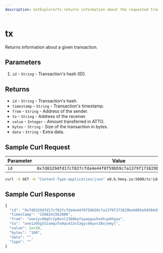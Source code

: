 ```yaml
---
description: GetExplorerTx returns information about the requested transaction.
---
```


# tx

Returns information about a given transaction.

## Parameters

1. `id` - `String` - Transaction's hash (ID).

## Returns

* `id` - `String` - Transaction's hash.
* `timestamp` - `String` - Transaction's timestamp.
* `from` - `String` - Address of the sender.
* `to` - `String` - Address of the receiver.
* `value` - `Integer` - Amount transferred in ATTO.
* `bytes` - `String` - Size of the transaction in bytes.
* `data` - `String` - Extra data.

## Sample Curl Request

| Parameter | Value                                                                |
| --------- | -------------------------------------------------------------------- |
| `id`      | `0x7d8329dfd17cf82fcfda4e44f0f59b59c7a1379f173829beb005e94504d99b0f` |

```bash
curl -X GET -H "Content-Type:application/json" e0.b.hmny.io:5000/tx?id=0x7d8329dfd17cf82fcfda4e44f0f59b59c7a1379f173829beb005e94504d99b0f
```

## Sample Curl Response

```javascript
{
  "id": "0x7d8329dfd17cf82fcfda4e44f0f59b59c7a1379f173829beb005e94504d99b0f",
  "timestamp": "1568241562000",
  "from": "one1yc06ghr2p8xnl2380kpfayweguuhxdtupkhqzw",
  "to": "one1z05g55zamqzfw9qs432n33gycdmyvs38xjemyl",
  "value": 1e+20,
  "bytes": "108",
  "data": "",
  "type": ""
}
```
